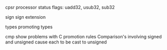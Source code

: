 cpsr
  processor status flags: uadd32, usub32, sub32

sign
  sign extension

types
  promoting types

cmp 
  show problems with C promotion rules
  Comparison's involving signed and unsigned cause each to be cast to unsigned

